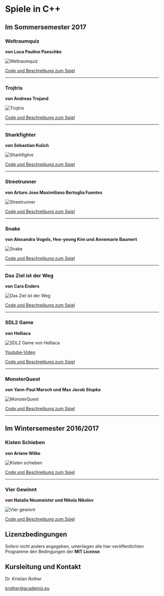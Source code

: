 
# Spiele in C++

## Im Sommersemester 2017


### Weltraumquiz

**von Luca Pauline Paeschke**

![Weltraumquiz](projekte_ss2017/weltraumquiz/bilder/Frage2mitText.fw.png)

[Code und Beschreibung zum Spiel](projekte_ss2017/weltraumquiz/)

----

### Trojtris

**von Andreas Trojand**

![Trojtris](projekte_ss2017/trojtris/screenshot.png)

[Code und Beschreibung zum Spiel](projekte_ss2017/trojtris/)

----

### Sharkfighter

**von Sebastian Kulich**

![Sharkfighre](projekte_ss2017/sharkfighter/screenshot.png)

[Code und Beschreibung zum Spiel](projekte_ss2017/sharkfighter/)

----

### Streetrunner

**von Arturo Jose Maximiliano Bertoglia Fuentes**

![Streetrunner](projekte_ss2017/streetrunner/screenshot.png)

[Code und Beschreibung zum Spiel](projekte_ss2017/streetrunner/)

----

### Snake

**von Alexandra Vogels, Hee-yeong Kim und Annemarie Baumert**

![Snake](projekte_ss2017/snake/screenshot.png)

[Code und Beschreibung zum Spiel](projekte_ss2017/snake/)

----

### Das Ziel ist der Weg

**von Cara Enders**

![Das Ziel ist der Weg](projekte_ss2017/das_ziel_ist_der_weg/screenshot.png)

[Code und Beschreibung zum Spiel](projekte_ss2017/das_ziel_ist_der_weg/)

----

### SDL2 Game 

**von Helliaca**

![SDL2 Game von Helliaca](projekte_ss2017/helliaca_screenshot.png)

[Youtube-Video](https://www.youtube.com/watch?v=upb3DJJbQIM)

[Code und Beschreibung zum Spiel](https://github.com/Helliaca/SDL2-Game)

----

### MonsterQuest 

**von Yann-Paul Marsch und Max Jacob Stupka**

![MonsterQuest](projekte_ss2017/monsterquest_screenshot.png)

[Code und Beschreibung zum Spiel](https://github.com/JStupka/MonsterQuest)

----

## Im Wintersemester 2016/2017

### Kisten Schieben

**von Ariane Wilke**

![Kisten schieben](projekte_ws2016/kisten_schieben/kisten_schieben2.png)

[Code und Beschreibung zum Spiel](projekte_ws2016/kisten_schieben/)

----

### Vier Gewinnt

**von Natalia Neumeister und Nikola Nikolov**

![Vier gewinnt](projekte_ws2016/vier_gewinnt/vier_gewinnt.png)

[Code und Beschreibung zum Spiel](projekte_ws2016/vier_gewinnt/)



## Lizenzbedingungen

Sofern nicht anders angegeben, unterliegen alle hier veröffentlichten Programme den Bedingungen der **MIT License**. 


## Kursleitung und Kontakt

Dr. Kristian Rother

[krother@academis.eu](mailto:krother@academis.eu)
